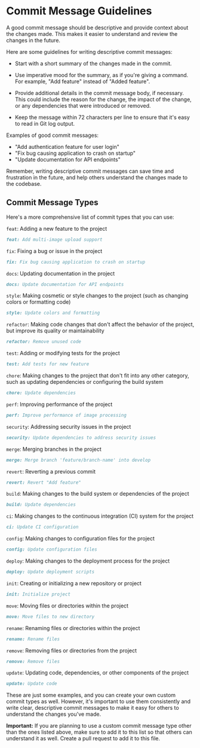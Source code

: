 # Commit Message Guidelines

A good commit message should be descriptive and provide context about the changes made. This makes it easier to understand and review the changes in the future.

Here are some guidelines for writing descriptive commit messages:

- Start with a short summary of the changes made in the commit.

- Use imperative mood for the summary, as if you're giving a command. For example, "Add feature" instead of "Added feature".

- Provide additional details in the commit message body, if necessary. This could include the reason for the change, the impact of the change, or any dependencies that were introduced or removed.

- Keep the message within 72 characters per line to ensure that it's easy to read in Git log output.

Examples of good commit messages:

- "Add authentication feature for user login"
- "Fix bug causing application to crash on startup"
- "Update documentation for API endpoints"

Remember, writing descriptive commit messages can save time and frustration in the future, and help others understand the changes made to the codebase.

## Commit Message Types

Here's a more comprehensive list of commit types that you can use:

`feat`: Adding a new feature to the project

```markdown
feat: Add multi-image upload support
```

`fix`: Fixing a bug or issue in the project

```markdown
fix: Fix bug causing application to crash on startup
```

`docs`: Updating documentation in the project

```markdown
docs: Update documentation for API endpoints
```

`style`: Making cosmetic or style changes to the project (such as changing colors or formatting code)

```markdown
style: Update colors and formatting
```

`refactor`: Making code changes that don't affect the behavior of the project, but improve its quality or maintainability

```markdown
refactor: Remove unused code
```

`test`: Adding or modifying tests for the project

```markdown
test: Add tests for new feature
```

`chore`: Making changes to the project that don't fit into any other category, such as updating dependencies or configuring the build system

```markdown
chore: Update dependencies
```

`perf`: Improving performance of the project

```markdown
perf: Improve performance of image processing
```

`security`: Addressing security issues in the project

```markdown
security: Update dependencies to address security issues
```

`merge`: Merging branches in the project

```markdown
merge: Merge branch 'feature/branch-name' into develop
```

`revert`: Reverting a previous commit

```markdown
revert: Revert "Add feature"
```

`build`: Making changes to the build system or dependencies of the project

```markdown
build: Update dependencies
```

`ci`: Making changes to the continuous integration (CI) system for the project

```markdown
ci: Update CI configuration
```

`config`: Making changes to configuration files for the project

```markdown
config: Update configuration files
```

`deploy`: Making changes to the deployment process for the project

```markdown
deploy: Update deployment scripts
```

`init`: Creating or initializing a new repository or project

```markdown
init: Initialize project
```

`move`: Moving files or directories within the project

```markdown
move: Move files to new directory
```

`rename`: Renaming files or directories within the project

```markdown
rename: Rename files
```

`remove`: Removing files or directories from the project

```markdown
remove: Remove files
```

`update`: Updating code, dependencies, or other components of the project

```markdown
update: Update code
```

These are just some examples, and you can create your own custom commit types as well. However, it's important to use them consistently and write clear, descriptive commit messages to make it easy for others to understand the changes you've made.

**Important:** If you are planning to use a custom commit message type other than the ones listed above, make sure to add it to this list so that others can understand it as well. Create a pull request to add it to this file.

<!-- Auto-update: 2025-10-14T02:39:51.605826 -->

<!-- Auto-update: 2025-10-16T09:43:24.875589 -->
